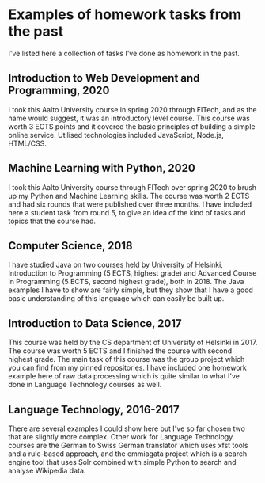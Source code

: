 # Examples of homework tasks from the past

I've listed here a collection of tasks I've done as homework in the past. 

## Introduction to Web Development and Programming, 2020
I took this Aalto University course in spring 2020 through FITech, and as the name would suggest, it was an introductory level course. This course was worth 3 ECTS points and it covered the basic principles of building a simple online service. Utilised technologies included JavaScript, Node.js, HTML/CSS. 

## Machine Learning with Python, 2020
I took this Aalto University course through FITech over spring 2020 to brush up my Python and Machine Learning skills. The course was worth 2 ECTS and had six rounds that were published over three months.
I have included here a student task from round 5, to give an idea of the kind of tasks and topics that the course had.

## Computer Science, 2018
I have studied Java on two courses held by University of Helsinki, Introduction to Programming (5 ECTS, highest grade) and Advanced Course in Programming (5 ECTS, second highest grade), both in 2018. The Java examples I have to show are fairly simple, but they show that I have a good basic understanding of this language which can easily be built up.

## Introduction to Data Science, 2017
This course was held by the CS department of University of Helsinki in 2017.
The course was worth 5 ECTS and I finished the course with second highest grade.
The main task of this course was the group project which you can find from my pinned repositories.
I have included one homework example here of raw data processing which is quite similar to what I've done in Language Technology courses as well.

## Language Technology, 2016-2017
There are several examples I could show here but I've so far chosen two that are slightly more complex. Other work for Language Technology courses are the German to Swiss German translator which uses xfst tools and a rule-based approach, and the emmiagata project which is a search engine tool that uses Solr combined with simple Python to search and analyse Wikipedia data.
